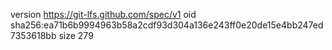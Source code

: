 version https://git-lfs.github.com/spec/v1
oid sha256:ea71b6b9994963b58a2cdf93d304a136e243ff0e20de15e4bb247ed7353618bb
size 279
